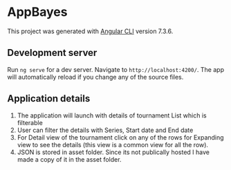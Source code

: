 # AppBayes

This project was generated with [Angular CLI](https://github.com/angular/angular-cli) version 7.3.6.

## Development server

Run `ng serve` for a dev server. Navigate to `http://localhost:4200/`. The app will automatically reload if you change any of the source files.

## Application details

1. The application will launch with details of tournament List which is filterable
2. User can filter the details with Series, Start date and End date
3. For Detail view of the tournament click on any of the rows for Expanding view to see the details (this view is a common view for all the row).
4. JSON is stored in asset folder. Since its not publically hosted I have made a copy of it in the asset folder.
